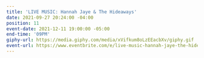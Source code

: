 ```yaml
---
title: 'LIVE MUSIC: Hannah Jaye & The Hideaways'
date: 2021-09-27 20:24:00 -04:00
position: 11
event-date: 2021-12-11 19:00:00 -05:00
end-time: '09PM'
giphy-url: https://media.giphy.com/media/xVifkum8oLzEEacbXv/giphy.gif
event-url: https://www.eventbrite.com/e/live-music-hannah-jaye-the-hideaways-tickets-209298275777
---
```


